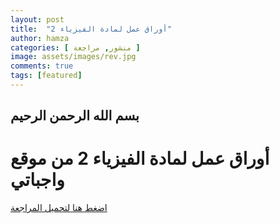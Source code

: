 ```yaml
---
layout: post
title:  "أوراق عمل لمادة الفيزياء 2"
author: hamza
categories: [ منشور, مراجعة ]
image: assets/images/rev.jpg
comments: true
tags: [featured]
---
```


## بسم الله الرحمن الرحيم
# أوراق عمل لمادة الفيزياء 2 من موقع واجباتي

[اضغط هنا لتحميل المراجعة](https://www.wajibati.net/wp-content/uploads/2020/10/fez222.pdf)

